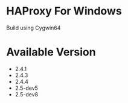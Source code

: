 # HAProxy For Windows
Build using Cygwin64

# Available Version
* 2.4.1
* 2.4.3
* 2.4.4
* 2.5-dev5
* 2.5-dev8
